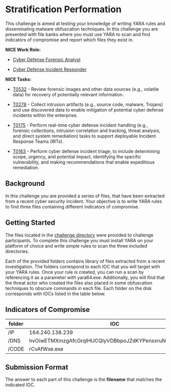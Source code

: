 # Stratification Performation

This challenge is aimed at testing your knowledge of writing YARA rules and disseminating malware obfuscation techniques. In this challenge you are presented with file banks where you must use YARA to scan and find indicators of compromise and report which files they exist in.


  **NICE Work Role:**

  - [Cyber Defense Forensic Analyst](https://niccs.cisa.gov/workforce-development/nice-framework/workroles?name=Cyber+Defense+Forensics+Analyst&id=All)

  - [Cyber Defense Incident Responder](https://niccs.cisa.gov/workforce-development/nice-framework/workroles?name=Cyber%20Defense%20Incident%20Responder)


  **NICE Tasks:**

  - [T0532](https://niccs.cisa.gov/workforce-development/nice-framework/tasks?id=T0532&description=All) - Review forensic images and other data sources (e.g., volatile data) for recovery of potentially relevant information.

  - [T0278](https://niccs.cisa.gov/workforce-development/nice-framework/tasks?id=T0278&description=All) - Collect intrusion artifacts (e.g., source code, malware, Trojans) and use discovered data to enable mitigation of potential cyber defense incidents within the enterprise.

  - [T0175](https://niccs.cisa.gov/workforce-development/nice-framework/tasks?id=T0175&description=All) - Perform real-time cyber defense incident handling (e.g., forensic collections, intrusion correlation and tracking, threat analysis, and direct system remediation) tasks to support deployable Incident Response Teams (IRTs).

  - [T0163](https://niccs.cisa.gov/workforce-development/nice-framework/tasks?id=T0163&description=All) - Perform cyber defense incident triage, to include determining scope, urgency, and potential impact, identifying the specific vulnerability, and making recommendations that enable expeditious remediation.

## Background
In this challenge you are provided a series of files, that have been extracted from a recent cyber security incident. Your objective is to write YARA rules to find three files containing different indicators of compromise. 

## Getting Started
The files located in the [challenge directory](challenge/) were provided to challenge participants. To complete this challenge you must install YARA on your platform of choice and write simple rules to scan the three included directories.

Each of the provided folders contains library of files extracted from a recent investigation. The folders correspond to each IOC that you will target with your YARA rules. Once your rule is created, you can run a scan by referencing it as a parameter with yara64.exe. Additionally, you will find that the threat actor who created the files also placed in some obfuscation techniques to obscure commands in each file. Each folder on the disk corresponds with IOCs listed in the table below.

## Indicators of Compromise
| folder       | IOC                                                        |
|--------------|------------------------------------------------------------|
| /IP          | 164.240.138.239                                            |
| /DNS         | hvOiwETMXmzgAfcGrqlHUCQIyVDBbpoJZdKYPensxruNtaLSjFkW.com   |
| /CODE        | rCvAfWxe.exe                                               |

## Submission Format
The answer to each part of this challenge is the **filename** that matches the indicated IOC.
